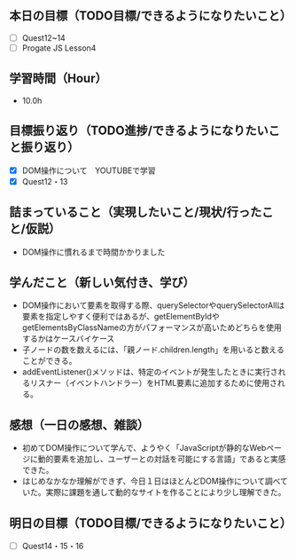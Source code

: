 ## 本日の目標（TODO目標/できるようになりたいこと）
- [ ] Quest12~14
- [ ] Progate JS Lesson4
## 学習時間（Hour）
- 10.0h
## 目標振り返り（TODO進捗/できるようになりたいこと振り返り）
- [x] DOM操作について　YOUTUBEで学習
- [x] Quest12・13

## 詰まっていること（実現したいこと/現状/行ったこと/仮説）
- DOM操作に慣れるまで時間かかりました
## 学んだこと（新しい気付き、学び）
- DOM操作において要素を取得する際、querySelectorやquerySelectorAllは要素を指定しやすく便利ではあるが、getElementByIdやgetElementsByClassNameの方がパフォーマンスが高いためどちらを使用するかはケースバイケース
- 子ノードの数を数えるには、「親ノード.children.length」を用いると数えることができる。
- addEventListener()メソッドは、特定のイベントが発生したときに実行されるリスナー（イベントハンドラー）をHTML要素に追加するために使用される。
## 感想（一日の感想、雑談）
- 初めてDOM操作について学んで、ようやく「JavaScriptが静的なWebページに動的要素を追加し、ユーザーとの対話を可能にする言語」であると実感できた。
- はじめなかなか理解ができず、今日１日はほとんどDOM操作について調べていた。実際に課題を通して動的なサイトを作ることにより少し理解できた。
## 明日の目標（TODO目標/できるようになりたいこと）
- [ ] Quest14・15・16
